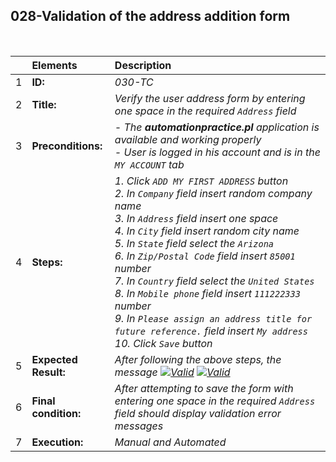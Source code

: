 ## 028-Validation of the address addition form

<br>

|     | Elements             | Description                                                                                                                                                                                                                                                                                                                                                                                                                                                                                                                                |
| :-- | :------------------- | :----------------------------------------------------------------------------------------------------------------------------------------------------------------------------------------------------------------------------------------------------------------------------------------------------------------------------------------------------------------------------------------------------------------------------------------------------------------------------------------------------------------------------------------- |
| 1   | **ID:**              | _030-TC_                                                                                                                                                                                                                                                                                                                                                                                                                                                                                                                                   |
| 2   | **Title:**           | _Verify the user address form by entering one space in the required `Address` field_                                                                                                                                                                                                                                                                                                                                                                                                                                                       |
| 3   | **Preconditions:**   | _- The **automationpractice.pl** application is available and working properly <br> - User is logged in his account and is in the `MY ACCOUNT` tab_                                                                                                                                                                                                                                                                                                                                                                                        |
| 4   | **Steps:**           | _1. Click `ADD MY FIRST ADDRESS` button <br> 2. In `Company` field insert random company name <br> 3. In `Address` field insert one space <br> 4. In `City` field insert random city name <br> 5. In `State` field select the `Arizona` <br> 6. In `Zip/Postal Code` field insert `85001` number <br> 7. In `Country` field select the `United States` <br> 8. In `Mobile phone` field insert `111222333` number <br> 9. In `Please assign an address title for future reference.` field insert `My address` <br> 10. Click `Save` button_ |
| 5   | **Expected Result:** | _After following the above steps, the message [![Valid](https://img.shields.io/badge/There%20is%201%20errors-f3515c)](#) [![Valid](https://img.shields.io/badge/address1%20is%20required-f3515c)](#)_                                                                                                                                                                                                                                                                                                                                      |
| 6   | **Final condition:** | _After attempting to save the form with entering one space in the required `Address` field should display validation error messages_                                                                                                                                                                                                                                                                                                                                                                                                       |
| 7   | **Execution:**       | _Manual and Automated_                                                                                                                                                                                                                                                                                                                                                                                                                                                                                                                     |
